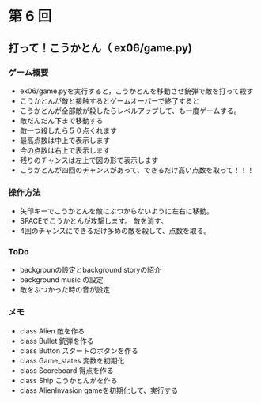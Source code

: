 # 第 6 回
## 打って！こうかとん（ ex06/game.py)
### ゲーム概要
- ex06/game.pyを実行すると，こうかとんを移動させ銃弾で敵を打って殺す
- こうかとんが敵と接触するとゲームオーバーで終了すると　
- こうかとんが全部敵が殺したらレベルアップして、も一度ゲームする。
- 敵だんだん下まで移動する
- 敵一つ殺したら５０点くれます
- 最高点数は中上で表示します
- 今の点数は右上で表示します
- 残りのチャンスは左上で図の形で表示します
- こうかとんが四回のチャンスがあって、できるだけ高い点数を取って！！！
### 操作方法
- 矢印キーでこうかとんを敵にぶつからないように左右に移動。
- SPACEでこうかとんが攻撃します。 敵を消す。
- 4回のチャンスにできるだけ多めの敵を殺して、点数を取る。
### ToDo
- backgrounの設定とbackground storyの紹介
- background music の設定
- 敵をぶつかった時の音が設定
### メモ
- class Alien   敵を作る
- class Bullet  銃弾を作る
- class Button  スタートのボタンを作る
- class Game_states 変数を初期化
- class Scoreboard  得点を作る
- class Ship    こうかとんがを作る
- class AlienInvasion   gameを初期化して、実行する
